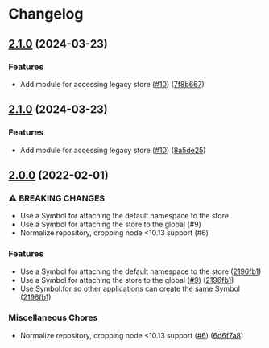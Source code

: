 # Changelog

## [2.1.0](https://www.github.com/gulpjs/sparkles/compare/v2.0.0...v2.1.0) (2024-03-23)


### Features

* Add module for accessing legacy store ([#10](https://www.github.com/gulpjs/sparkles/issues/10)) ([7f8b667](https://www.github.com/gulpjs/sparkles/commit/7f8b6678fe3ec8449f47eb156b91ce5150ed9348))

## [2.1.0](https://www.github.com/gulpjs/sparkles/compare/v2.0.0...v2.1.0) (2024-03-23)


### Features

* Add module for accessing legacy store ([#10](https://www.github.com/gulpjs/sparkles/issues/10)) ([8a5de25](https://www.github.com/gulpjs/sparkles/commit/8a5de255442847a96e1a56c59dbd7c9ccb515fb0))

## [2.0.0](https://www.github.com/gulpjs/sparkles/compare/v1.0.1...v2.0.0) (2022-02-01)


### ⚠ BREAKING CHANGES

* Use a Symbol for attaching the default namespace to the store
* Use a Symbol for attaching the store to the global  (#9)
* Normalize repository, dropping node <10.13 support (#6)

### Features

* Use a Symbol for attaching the default namespace to the store ([2196fb1](https://www.github.com/gulpjs/sparkles/commit/2196fb1503f14f02c9422566d1e3635aa93e6ac0))
* Use a Symbol for attaching the store to the global  ([#9](https://www.github.com/gulpjs/sparkles/issues/9)) ([2196fb1](https://www.github.com/gulpjs/sparkles/commit/2196fb1503f14f02c9422566d1e3635aa93e6ac0))
* Use Symbol.for so other applications can create the same Symbol ([2196fb1](https://www.github.com/gulpjs/sparkles/commit/2196fb1503f14f02c9422566d1e3635aa93e6ac0))


### Miscellaneous Chores

* Normalize repository, dropping node <10.13 support ([#6](https://www.github.com/gulpjs/sparkles/issues/6)) ([6d6f7a8](https://www.github.com/gulpjs/sparkles/commit/6d6f7a8633a437c474efb8a1768b3617f0f8e87d))
